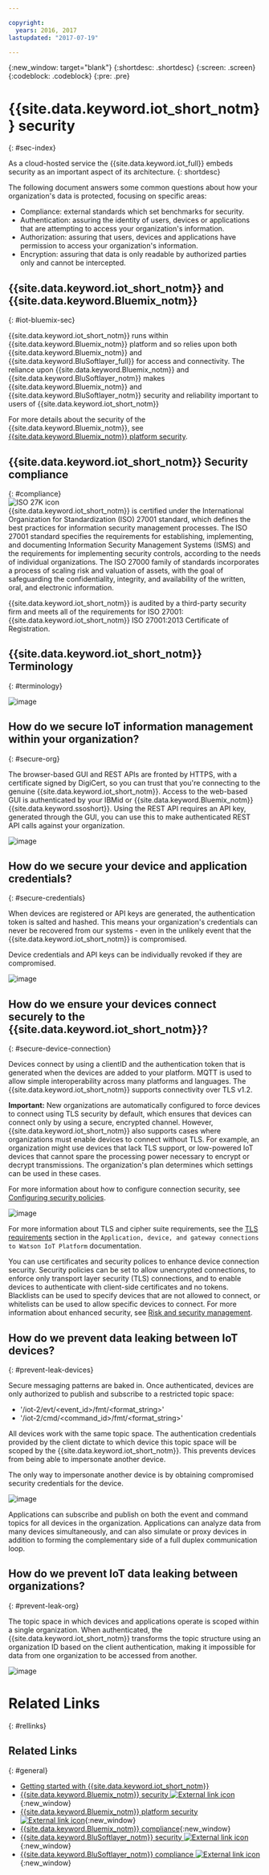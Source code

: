 ```yaml
---

copyright:
  years: 2016, 2017
lastupdated: "2017-07-19"

---
```


{:new_window: target="blank"}
{:shortdesc: .shortdesc}
{:screen: .screen}
{:codeblock: .codeblock}
{:pre: .pre}


# {{site.data.keyword.iot_short_notm}} security
{: #sec-index}

As a cloud-hosted service the {{site.data.keyword.iot_full}} embeds security as an important aspect of its architecture.
{: shortdesc}

The following document answers some common questions about how your organization's data is protected, focusing on specific areas:

* Compliance: external standards which set benchmarks for security.
* Authentication: assuring the identity of users, devices or applications that are attempting to access your organization's information.
* Authorization: assuring that users, devices and applications have permission to access your organization's information.
* Encryption: assuring that data is only readable by authorized parties only and cannot be intercepted.

## {{site.data.keyword.iot_short_notm}} and {{site.data.keyword.Bluemix_notm}}
{: #iot-bluemix-sec}

{{site.data.keyword.iot_short_notm}} runs within {{site.data.keyword.Bluemix_notm}} platform and so relies upon both {{site.data.keyword.Bluemix_notm}} and {{site.data.keyword.BluSoftlayer_full}} for access and connectivity. The reliance upon {{site.data.keyword.Bluemix_notm}} and {{site.data.keyword.BluSoftlayer_notm}} makes {{site.data.keyword.Bluemix_notm}} and {{site.data.keyword.BluSoftlayer_notm}} security and reliability important to users of {{site.data.keyword.iot_short_notm}}

For more details about the security of the {{site.data.keyword.Bluemix_notm}}, see [{{site.data.keyword.Bluemix_notm}} platform security](index.html#platform-security). 

## {{site.data.keyword.iot_short_notm}} Security compliance
{: #compliance}  
![ISO 27K icon](../../images/icon_iso27k1.png "ISO 27K icon")   
{{site.data.keyword.iot_short_notm}} is certified under the International Organization for Standardization (ISO) 27001 standard, which defines the best practices for information security management processes. The ISO 27001 standard specifies the requirements for establishing, implementing, and documenting Information Security Management Systems (ISMS) and the requirements for implementing security controls, according to the needs of individual organizations. The ISO 27000 family of standards incorporates a process of scaling risk and valuation of assets, with the goal of safeguarding the confidentiality, integrity, and availability of the written, oral, and electronic information.

{{site.data.keyword.iot_short_notm}} is audited by a third-party security firm and meets all of the requirements for ISO 27001: {{site.data.keyword.iot_short_notm}} ISO 27001:2013 Certificate of Registration.


## {{site.data.keyword.iot_short_notm}} Terminology
{: #terminology}

![image](terminology_platform.svg)


## How do we secure IoT information management within your organization?
{: #secure-org}

The browser-based GUI and REST APIs are fronted by HTTPS, with a certificate signed by DigiCert, so you can trust that you're connecting to the genuine {{site.data.keyword.iot_short_notm}}. Access to the web-based GUI is authenticated by your IBMid or {{site.data.keyword.Bluemix_notm}} {{site.data.keyword.ssoshort}}. Using the REST API requires an API key, generated through the GUI, you can use this to make authenticated REST API calls against your organization.

![image](management_platform.svg)


## How do we secure your device and application credentials?
{: #secure-credentials}

When devices are registered or API keys are generated, the authentication token is salted and hashed. This means your organization's credentials can never be recovered from our systems - even in the unlikely event that the {{site.data.keyword.iot_short_notm}} is compromised.

Device credentials and API keys can be individually revoked if they are compromised.

![image](authentication_platform.svg)

## How do we ensure your devices connect securely to the {{site.data.keyword.iot_short_notm}}?
{: #secure-device-connection}

Devices connect by using a clientID and the authentication token that is generated when the devices are added to your platform. MQTT is used to allow simple interoperability across many platforms and languages. The {{site.data.keyword.iot_short_notm}} supports connectivity over TLS v1.2.

**Important:** New organizations are automatically configured to force devices to connect using TLS security by default, which ensures that devices can connect only by using a secure, encrypted channel. However, {{site.data.keyword.iot_short_notm}} also supports cases where organizations must enable devices to connect without TLS. For example, an organization might use devices that lack TLS support, or low-powered IoT devices that cannot spare the processing power necessary to encrypt or decrypt transmissions. The organization's plan determines which settings can be used in these cases.

For more information about how to configure connection security, see [Configuring security policies](set_up_policies.html).

![image](connectivity_platform.svg)


For more information about TLS and cipher suite requirements, see the [TLS requirements](connect_devices_apps_gw.html#tls_requirements) section in the `Application, device, and gateway connections to Watson IoT Platform` documentation.

You can use certificates and security polices to enhance device connection security. Security policies can be set to allow unencrypted connections, to enforce only transport layer security (TLS) connections, and to enable devices to authenticate with client-side certificates and no tokens. Blacklists can be used to specify devices that are not allowed to connect, or whitelists can be used to allow specific devices to connect. For more information about enhanced security, see [Risk and security management](RM_security.html).

## How do we prevent data leaking between IoT devices?
{: #prevent-leak-devices}

Secure messaging patterns are baked in. Once authenticated, devices are only authorized to publish and subscribe to a restricted topic space:

* '/iot-2/evt/<event_id>/fmt/<format_string>'
* '/iot-2/cmd/<command_id>/fmt/<format_string>'

All devices work with the same topic space. The authentication credentials provided by the client dictate to which device this topic space will be scoped by the {{site.data.keyword.iot_short_notm}}.  This prevents devices from being able to impersonate another device.

The only way to impersonate another device is by obtaining compromised security credentials for the device.


![image](device_scope_platform.svg)


Applications can subscribe and publish on both the event and command topics for all devices in the organization. Applications can analyze data from many devices simultaneously, and can also simulate or proxy devices in addition to forming the complementary side of a full duplex communication loop.


## How do we prevent IoT data leaking between organizations?
{: #prevent-leak-org}

The topic space in which devices and applications operate is scoped within a single organization. When authenticated, the {{site.data.keyword.iot_short_notm}} transforms the topic structure using an organization ID based on the client authentication, making it impossible for data from one organization to be accessed from another.

![image](org_scope_platform.svg)

# Related Links
{: #rellinks}
## Related Links
{: #general}
* [Getting started with {{site.data.keyword.iot_short_notm}}](https://console.ng.bluemix.net/docs/services/IoT/index.html)
* [{{site.data.keyword.Bluemix_notm}} security ![External link icon](../../../../icons/launch-glyph.svg "External link icon")](https://console.ng.bluemix.net/docs/security/index.html#security){:new_window}
* [{{site.data.keyword.Bluemix_notm}} platform security ![External link icon](../../../../icons/launch-glyph.svg "External link icon")](https://console.ng.bluemix.net/docs/security/index.html#platform-security){:new_window}
* [{{site.data.keyword.Bluemix_notm}} compliance](https://console.ng.bluemix.net/docs/security/index.html#compliance){:new_window}
* [{{site.data.keyword.BluSoftlayer_notm}} security ![External link icon](../../../../icons/launch-glyph.svg "External link icon")](http://www.softlayer.com/security){:new_window}
* [{{site.data.keyword.BluSoftlayer_notm}} compliance ![External link icon](../../../../icons/launch-glyph.svg "External link icon")](http://www.softlayer.com/compliance){:new_window}
